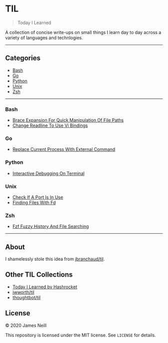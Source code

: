 # TIL

> Today I Learned

A collection of concise write-ups on small things I learn day to day across a variety of languages and technlogies.

--- 

## Categories
- [Bash](#bash)
- [Go](#go)
- [Python](#python)
- [Unix](#unix)
- [Zsh](#zsh)


---


### Bash

- [Brace Expansion For Quick Manipulation Of File Paths](markdown/bash/brace-expansion-for-quick-manipulation-of-file-paths.md)
- [Change Readline To Use Vi Bindings](markdown/bash/change-readline-to-use-vi-bindings.md)


### Go

- [Replace Current Process With External Command](markdown/go/replace-current-process-with-external-command.md)


### Python

- [Interactive Debugging On Terminal](markdown/python/interactive-debugging-on-terminal.md)


### Unix

- [Check If A Port Is In Use](markdown/unix/check-if-a-port-is-in-use.md)
- [Finding Files With Fd](markdown/unix/finding-files-with-fd.md)


### Zsh

- [Fzf Fuzzy History And File Searching](markdown/zsh/fzf-fuzzy-history-and-file-searching.md)


---

## About

I shamelessly stole this idea from [jbranchaud/til](https://github.com/jbranchaud/til).

## Other TIL Collections

- [Today I Learned by Hashrocket](https://til.hashrocket.com)
- [jwworth/til](https://github.com/jwworth/til)
- [thoughtbot/til](https://github.com/thoughtbot/til)

## License

&copy; 2020 James Neill

This repository is licensed under the MIT license. See `LICENSE` for details.
